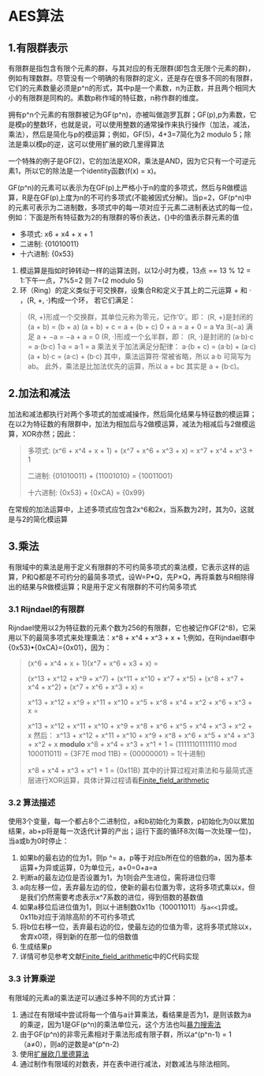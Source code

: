 AES算法
===============
## 1.有限群表示
有限群是指包含有限个元素的群，与其对应的有无限群(即包含无限个元素的群)，例如有理数群。尽管没有一个明确的有限群的定义，还是存在很多不同的有限群，它们的元素数量必须是p^n的形式，其中p是一个素数，n为正数，并且两个相同大小的有限群是同构的。素数p称作域的特征数，n称作群的维度。

拥有p^n个元素的有限群被记为GF(p^n)，亦被叫做迦罗瓦群；GF(p),p为素数，它是模p的整数环，也就是说，可以使用整数的通常操作来执行操作（加法，减法，乘法），然后是简化与p的模运算；例如，GF(5)，4+3=7简化为2 modulo 5；除法是乘以模p的逆，这可以使用扩展的欧几里得算法

一个特殊的例子是GF(2)，它的加法是XOR，乘法是AND，因为它只有一个可逆元素1，所以它的除法是一个identity函数(f(x) = x)。

GF(p^n)的元素可以表示为在GF(p)上严格小于n的度的多项式，然后与R做模运算，R是在GF(p)上度为n的不可约多项式(不能被因式分解)。当p=2，GF(p^n)中的元素可表示为二进制数，多项式中的每一项对应于元素二进制表达式的每一位，例如：下面是所有特征数为2的有限群的等价表达，{}中的值表示群元素的值
* 多项式: x6 + x4 + x + 1
* 二进制: {01010011}
* 十六进制: {0x53}

1. 模运算是指如时钟转动一样的运算法则，以12小时为模，13点 == 13 % 12 = 1:下午一点，7%5=2 则 7=(2 modulo 5)
2. 环（Ring）的定义类似于可交换群，设集合R和定义于其上的二元运算 + 和 · ，(R, +, ·)构成一个环， 若它们满足：
> (R, +)形成一个交换群，其单位元称为零元，记作‘0’。即： 
> (R, +)是封闭的
> (a + b) = (b + a)
> (a + b) + c = a + (b + c)
> 0 + a = a + 0 = a
> ∀a ∃(−a) 满足 a + −a = −a + a = 0
> (R, ·)形成一个幺半群，即：
> (R, ·)是封闭的
> (a·b)·c = a·(b·c)
> 1·a = a·1 = a
> 乘法关于加法满足分配律：
> a·(b + c) = (a·b) + (a·c)
> (a + b)·c = (a·c) + (b·c)
> 其中，乘法运算符·常被省略，所以 a·b 可简写为 ab。 
> 此外，乘法是比加法优先的运算，所以 a + bc 其实是 a + (b·c)。

## 2.加法和减法
加法和减法都执行对两个多项式的加或减操作，然后简化结果与特征数的模运算；在以2为特征数的有限群中，加法为相加后与2做模运算，减法为相减后与2做模运算，XOR亦然；因此：
> 多项式: (x^6 + x^4 + x + 1) + (x^7 + x^6 + x^3 + x) = x^7 + x^4 + x^3 + 1
> 
> 二进制: {01010011} + {11001010} = {10011001}
> 
> 十六进制: {0x53} + {0xCA} = {0x99}

在常规的加法运算中，上述多项式应包含2x^6和2x，当系数为2时，其为0，这就是与2的简化模运算

## 3.乘法
有限域中的乘法是用于定义有限群的不可约简多项式的乘法模，它表示这样的运算，P和Q都是不可约分的最简多项式，设W=P•Q，先P×Q，再将乘数与R相除得出的结果与R做模运算；R是用于定义有限群的不可约简多项式
### 3.1 Rijndael的有限群
Rijndael使用以2为特征数的元素个数为256的有限群，它也被记作GF(2^8)，它采用以下的最简多项式来处理乘法：x^8 + x^4 + x^3 + x + 1;例如，在Rijndael群中{0x53}•{0xCA}={0x01}，因为：
> (x^6 + x^4 + x + 1)(x^7 + x^6 + x3 + x) = 
> 
> (x^13 + x^12 + x^9 + x^7) + (x^11 + x^10 + x^7 + x^5) + 
> (x^8 + x^7 + x^4 + x^2) + (x^7 + x^6 + x^3 + x) = 
> 
> x^13 + x^12 + x^9 + x^11 + x^10 + x^5 + x^8 + 
> x^4 + x^2 + x^6 + x^3 + x = 
> 
> x^13 + x^12 + x^11 + x^10 + x^9 + x^8 + x^6 + 
> x^5 + x^4 + x^3 + x^2 + x
然后：
> x^13 + x^12 + x^11 + x^10 + x^9 + x^8 + x^6 + 
> x^5 + x^4 + x^3 + x^2 + x
> **modulo** 
> x^8 + x^4 + x^3 + x^1 + 1 = 
> (11111101111110 mod 100011011) = 
> {3F7E mod 11B} = {00000001} = 1(十进制)
> 
> x^8 + x^4 + x^3 + x^1 + 1 = {0x11B}
其中的计算过程对乘法和与最简式逐层进行XOR运算，具体计算过程请看[Finite_field_arithmetic](https://en.wikipedia.org/wiki/Finite_field_arithmetic)

### 3.2 算法描述
使用3个变量，每一个都占8个二进制位，a和b初始化为乘数，p初始化为0以累加结果，ab+p将是每一次迭代计算的产出；运行下面的循环8次(每一次处理一位)，当a或b为0时停止：
1. 如果b的最右边的位为1，则p ^= a，p等于对应b所在位的倍数的a，因为基本运算+为异或运算，0为单位元，a+0=0+a=a
2. 判断a的最左边位是否设置为1，为1则会产生进位，需将进位归零
3. a向左移一位，丢弃最左边的位，使新的最右位置为零，这将多项式乘以x，但是我们仍然需要考虑表示x^7系数的进位，得到倍数的基数值
4. 如果a移位后进位值为1，则以十进制数0x11b（100011011）与`a<<1`异或。 0x11b对应于消除高阶的不可约多项式
5. 将b位右移一位，丢弃最右边的位，使最左边的位值为零，这将多项式除以x，舍弃x0项，得到新的在那一位的倍数值
6. 生成结果p
7. 详情可参见参考文献[Finite_field_arithmetic](https://en.wikipedia.org/wiki/Finite_field_arithmetic)中的C代码实现

### 3.3 计算乘逆
有限域的元素a的乘法逆可以通过多种不同的方式计算：
1. 通过在有限域中尝试将每一个值与a计算乘法，看结果是否为1，是则该数为a的乘逆，因为1是GF(p^n)的乘法单位元，这个方法也叫[暴力搜索法](https://en.wikipedia.org/wiki/Brute-force_search)
2. 由于GF(p^n)的非零元素相对于乘法形成有限子群，所以a^(p^n-1) = 1（a≠0），则a的逆数是a^(p^n-2)
3. 使用[扩展欧几里德算法](https://en.wikipedia.org/wiki/Extended_Euclidean_algorithm)
4. 通过制作有限域的对数表，并在表中进行减法，对数减法与除法相同。



